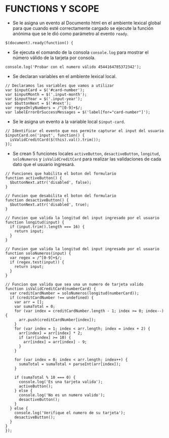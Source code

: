 # FUNCTIONS Y SCOPE

* Se le asigna un evento al Documento html en el ambiente lexical global para que cuando esté 
  correctamente cargado se ejecute la función anónima que se le dió como parámetro al evento `ready`.
  
~~~
$(document).ready(function() {
~~~

  * Se ejecuta el comando de la consola `console.log` para mostrar el número válido de la tarjeta por consola.
  
  ~~~
  console.log('Probar con el numero válido 4544164785372342');      
  ~~~
  
  * Se declaran variables en el ambiente lexical local.
  
  ~~~
  // Declaramos las variables que vamos a utilizar
  var $inputCard = $('#card-number');
  var $inputMonth = $('.input-month');
  var $inputYear = $('.input-year');
  var $buttonNext = $('#next');
  var regexOnlyNumbers = /^[0-9]+$/;
  var labelErrorOrSuccessMessages = $('label[for="card-number"]');
  ~~~  
  
  * Se le asigna un evento a la variable local `$input-card`.
  
  ~~~ 
  // Identificar el evento que nos permite capturar el input del usuario
  $inputCard.on('input', function() {
    isValidCreditCard($(this).val().trim());
  });
  ~~~ 
  
  * Se crean 5 funciones locales `activeButton`, `desactiveButton`, `longitud`, `soloNumeros` y `isValidCreditCard`
    para realizar las validaciones de cada dato que el usuario ingresará.
  
  ~~~ 
  // Funciones que habilita el boton del formulario
  function activeButton() {
    $buttonNext.attr('disabled', false);
  } 
 
  // Funcion que desabilita el boton del formulario
  function desactiveButton() {  
    $buttonNext.attr('disabled', true);
  } 

  // Funcion que valida la longitud del input ingresado por el usuario
  function longitud(input) {
    if (input.trim().length === 16) {
      return input;
    }
  }
  
  // Funcion que valida la longitud del input ingresado por el usuario
  function soloNumeros(input) {
    var regex = /^[0-9]+$/;
    if (regex.test(input)) {
      return input;
    }
  }
 
  // Funcion que valida que sea una un numero de tarjeta valido   
  function isValidCreditCard(numberCard) {
    var creditCardNumber = soloNumeros(longitud(numberCard));
    if (creditCardNumber !== undefined) {
      var arr = [];
      var sumaTotal = 0;
      for (var index = creditCardNumber.length - 1; index >= 0; index--) {
        arr.push(creditCardNumber[index]);
      }
      for (var index = 1; index < arr.length; index = index + 2) {
        arr[index] = arr[index] * 2;
        if (arr[index] >= 10) {
          arr[index] = arr[index] - 9;
        }    
      }
     
      for (var index = 0; index < arr.length; index++) {
        sumaTotal = sumaTotal + parseInt(arr[index]);
      }
     
      if (sumaTotal % 10 === 0) {
        console.log('Es una tarjeta valida');
        activeButton();
      } else {
        console.log('No es un numero valido');
        desactiveButton();
      }
    } else {
      console.log('Verifique el numero de su tarjeta'); 
      desactiveButton();  
    }
  }
});
~~~ 
